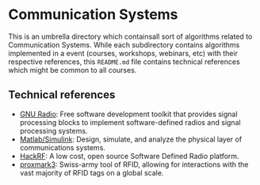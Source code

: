# Communication Systems

This is an umbrella directory which containsall sort of algorithms related to Communication Systems. While each subdirectory contains algorithms implemented in a event (courses, workshops, webinars, etc) with their respective references, this `README.md` file contains technical references which might be common to all courses.

## Technical references

- [GNU Radio]: Free software development toolkit that provides signal processing blocks to implement software-defined radios and signal processing systems.
- [Matlab/Simulink]: Design, simulate, and analyze the physical layer of communications systems.
- [HackRF]: A low cost, open source Software Defined Radio platform.
- [proxmark3]: Swiss-army tool of RFID, allowing for interactions with the vast majority of RFID tags on a global scale.

[GNU Radio]: https://www.gnuradio.org/
[HackRF]: https://github.com/greatscottgadgets/hackrf
[proxmark3]: https://github.com/RfidResearchGroup/proxmark3
[Matlab/Simulink]: https://www.mathworks.com/products/communications.html
